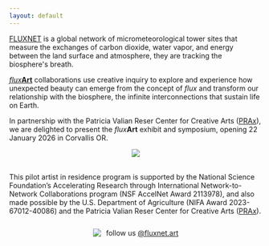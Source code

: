 ```yaml
---
layout: default
---
```


<a href = "https://fluxnet.org/">FLUXNET</a> is a global network of micrometeorological tower sites that measure the exchanges of carbon dioxide, water vapor, and energy between the land surface and atmosphere, they are tracking the biosphere's breath. 

 <a href = "https://fluxnetart.github.io/"><i>flux</i><b>Art</b></a> collaborations use creative inquiry to explore and experience how unexpected beauty can emerge from the concept of <i>flux</i> and transform our relationship with the biosphere, the infinite interconnections that sustain life on Earth. 

 In partnership with the Patricia Valian Reser Center for Creative Arts (<a href = "https://prax.oregonstate.edu/">PRAx</a>), we are delighted to present the <i>flux</i><b>Art</b> exhibit and symposium, opening 22 January 2026 in Corvallis OR.


<figure style="text-align: center;">
  <img src="https://fluxnetart.github.io/images/logos.png">
</figure>


<figcaption><br>This pilot artist in residence program is supported by the National Science Foundation’s Accelerating Research through International Network-to-Network Collaborations program (NSF AccelNet Award 2113978), and also made possible by the U.S. Department of Agriculture (NIFA Award 2023-67012-40086) and the Patricia Valian Reser Center for Creative Arts (<a href = "https://prax.oregonstate.edu/">PRAx</a>).<br><br></figcaption>

<div style="display: flex; align-items: center; justify-content: center; padding-top: 10px;">
    <img src="https://fluxnetart.github.io/images/insta.png" style="margin-right: 10px;">
    <p style="margin: 0;">follow us <a href="https://www.instagram.com/fluxnet.art/">@fluxnet.art</a></p>
</div>
